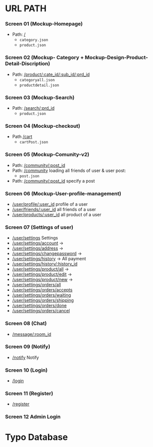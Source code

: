# URL PATH

### Screen 01 (Mockup-Homepage)
* Path: [/](#)
  * `category.json`
  * `product.json`

###  Screen 02 (Mockup- Category + Mockup-Design-Product-Detail-Discription)
* Path: [/product/:cate_id/:sub_id/:prd_id](#)
  * `categoryall.json`
  * `productdetail.json`

### Screen 03 (Mockup-Search)
* Path: [/search/:prd_id](#)
  * `product.json`

### Screen 04 (Mockup-checkout)
* Path [/cart](#)
  * `cartPost.json`

### Screen 05 (Mockup-Comunity-v2)
* Path: [/community/:post_id](#)
* Path: [/community](#) loading all friends of user & user post:
  * `post.json`
* Path: [/community/:post_id](#) specify a post

### Screen 06 (Mockup-User-profile-management)
* [/user/profile/:user_id](#) profile of a user
* [/user/friends/:user_id](#) all friends of a user
* [/user/products/:user_id](#) all product of a user

### Screen 07 (Settings of user)
* [/user/settings](#) Settings
* [/user/settings/account](#) -> 
* [/user/settings/address](#) -> 
* [/user/settings/changepassword](#) -> 
* [/user/settings/history](#) -> All payment
* [/user/settings/history/:history_id](#)
* [/user/settings/product/all](#) -> 
* [/user/settings/product/edit](#) ->
* [/user/settings/product/new](#) -> 
* [/user/settings/orders/all](#)
* [/user/settings/orders/accepts](#)
* [/user/settings/orders/waiting](#)
* [/user/settings/orders/shipping](#)
* [/user/settings/orders/done](#)
* [/user/settings/orders/cancel](#)

### Screen 08 (Chat)
* [/message/:room_id](#) 

### Screen 09 (Notify)
* [/notify](#) Notify

### Screen 10 (Login)
* [/login](#)

### Screen 11 (Register)
* [/register](#)

### Screen 12 Admin Login


# Typo Database
